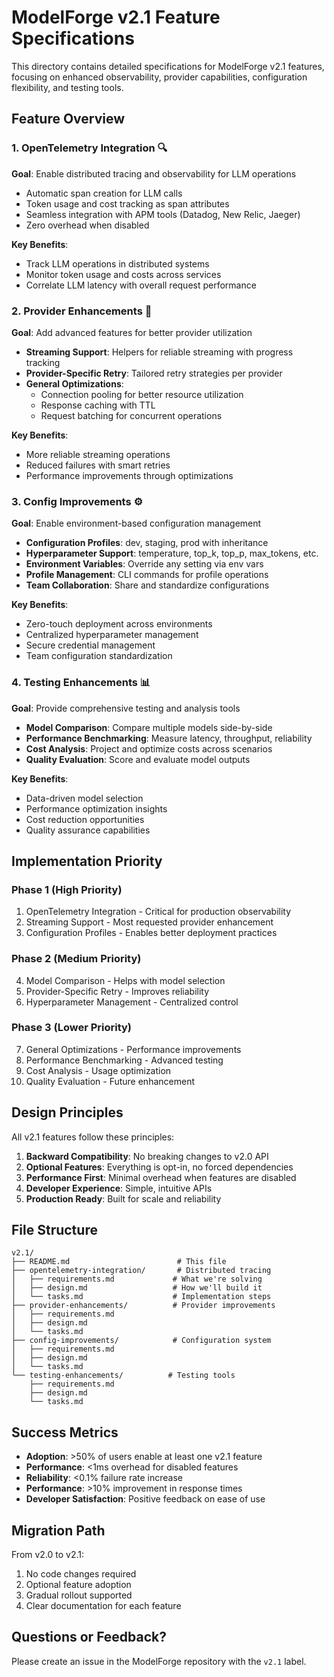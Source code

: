 # ModelForge v2.1 Feature Specifications

This directory contains detailed specifications for ModelForge v2.1 features, focusing on enhanced observability, provider capabilities, configuration flexibility, and testing tools.

## Feature Overview

### 1. **OpenTelemetry Integration** 🔍
**Goal**: Enable distributed tracing and observability for LLM operations

- Automatic span creation for LLM calls
- Token usage and cost tracking as span attributes
- Seamless integration with APM tools (Datadog, New Relic, Jaeger)
- Zero overhead when disabled

**Key Benefits**:
- Track LLM operations in distributed systems
- Monitor token usage and costs across services
- Correlate LLM latency with overall request performance

### 2. **Provider Enhancements** 🚀
**Goal**: Add advanced features for better provider utilization

- **Streaming Support**: Helpers for reliable streaming with progress tracking
- **Provider-Specific Retry**: Tailored retry strategies per provider
- **General Optimizations**:
  - Connection pooling for better resource utilization
  - Response caching with TTL
  - Request batching for concurrent operations

**Key Benefits**:
- More reliable streaming operations
- Reduced failures with smart retries
- Performance improvements through optimizations

### 3. **Config Improvements** ⚙️
**Goal**: Enable environment-based configuration management

- **Configuration Profiles**: dev, staging, prod with inheritance
- **Hyperparameter Support**: temperature, top_k, top_p, max_tokens, etc.
- **Environment Variables**: Override any setting via env vars
- **Profile Management**: CLI commands for profile operations
- **Team Collaboration**: Share and standardize configurations

**Key Benefits**:
- Zero-touch deployment across environments
- Centralized hyperparameter management
- Secure credential management
- Team configuration standardization

### 4. **Testing Enhancements** 📊
**Goal**: Provide comprehensive testing and analysis tools

- **Model Comparison**: Compare multiple models side-by-side
- **Performance Benchmarking**: Measure latency, throughput, reliability
- **Cost Analysis**: Project and optimize costs across scenarios
- **Quality Evaluation**: Score and evaluate model outputs

**Key Benefits**:
- Data-driven model selection
- Performance optimization insights
- Cost reduction opportunities
- Quality assurance capabilities

## Implementation Priority

### Phase 1 (High Priority)
1. OpenTelemetry Integration - Critical for production observability
2. Streaming Support - Most requested provider enhancement
3. Configuration Profiles - Enables better deployment practices

### Phase 2 (Medium Priority)
4. Model Comparison - Helps with model selection
5. Provider-Specific Retry - Improves reliability
6. Hyperparameter Management - Centralized control

### Phase 3 (Lower Priority)
7. General Optimizations - Performance improvements
8. Performance Benchmarking - Advanced testing
9. Cost Analysis - Usage optimization
10. Quality Evaluation - Future enhancement

## Design Principles

All v2.1 features follow these principles:

1. **Backward Compatibility**: No breaking changes to v2.0 API
2. **Optional Features**: Everything is opt-in, no forced dependencies
3. **Performance First**: Minimal overhead when features are disabled
4. **Developer Experience**: Simple, intuitive APIs
5. **Production Ready**: Built for scale and reliability

## File Structure

```
v2.1/
├── README.md                        # This file
├── opentelemetry-integration/       # Distributed tracing
│   ├── requirements.md             # What we're solving
│   ├── design.md                   # How we'll build it
│   └── tasks.md                    # Implementation steps
├── provider-enhancements/          # Provider improvements
│   ├── requirements.md
│   ├── design.md
│   └── tasks.md
├── config-improvements/            # Configuration system
│   ├── requirements.md
│   ├── design.md
│   └── tasks.md
└── testing-enhancements/          # Testing tools
    ├── requirements.md
    ├── design.md
    └── tasks.md
```

## Success Metrics

- **Adoption**: >50% of users enable at least one v2.1 feature
- **Performance**: <1ms overhead for disabled features
- **Reliability**: <0.1% failure rate increase
- **Performance**: >10% improvement in response times
- **Developer Satisfaction**: Positive feedback on ease of use

## Migration Path

From v2.0 to v2.1:
1. No code changes required
2. Optional feature adoption
3. Gradual rollout supported
4. Clear documentation for each feature

## Questions or Feedback?

Please create an issue in the ModelForge repository with the `v2.1` label.
